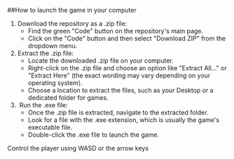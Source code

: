 ##How to launch the game in your computer

1. Download the repository as a .zip file:
    * Find the green "Code" button on the repository's main page. 
    * Click on the "Code" button and then select "Download ZIP" from the dropdown menu.  
2. Extract the .zip file:
    * Locate the downloaded .zip file on your computer. 
    * Right-click on the .zip file and choose an option like "Extract All..." or "Extract Here" (the exact wording may vary depending on your operating system). 
    * Choose a location to extract the files, such as your Desktop or a dedicated folder for games.  
3.  Run the .exe file:
    * Once the .zip file is extracted, navigate to the extracted folder. 
    * Look for a file with the .exe extension, which is usually the game's executable file. 
    * Double-click the .exe file to launch the game.  


Control the player using WASD or the arrow keys
